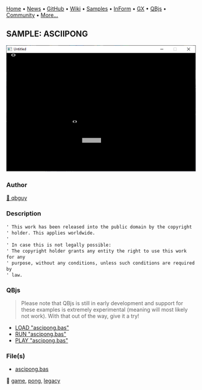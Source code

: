 [Home](https://qb64.com) • [News](../../news.md) • [GitHub](https://github.com/QB64Official/qb64) • [Wiki](wiki.md) • [Samples](../../samples.md) • [InForm](../../inform.md) • [GX](../../gx.md) • [QBjs](../../qbjs.md) • [Community](../../community.md) • [More...](../../more.md)

## SAMPLE: ASCIIPONG

![screenshot.png](img/screenshot.png)

### Author

[🐝 qbguy](../qbguy.md) 

### Description

```text
' This work has been released into the public domain by the copyright
' holder. This applies worldwide.
'
' In case this is not legally possible:
' The copyright holder grants any entity the right to use this work for any
' purpose, without any conditions, unless such conditions are required by
' law.
```

### QBjs

> Please note that QBjs is still in early development and support for these examples is extremely experimental (meaning will most likely not work). With that out of the way, give it a try!

* [LOAD "ascipong.bas"](https://qbjs.org/index.html?src=https://qb64.com/samples/asciipong/src/ascipong.bas)
* [RUN "ascipong.bas"](https://qbjs.org/index.html?mode=auto&src=https://qb64.com/samples/asciipong/src/ascipong.bas)
* [PLAY "ascipong.bas"](https://qbjs.org/index.html?mode=play&src=https://qb64.com/samples/asciipong/src/ascipong.bas)

### File(s)

* [ascipong.bas](src/ascipong.bas)

🔗 [game](../game.md), [pong](../pong.md), [legacy](../legacy.md)
